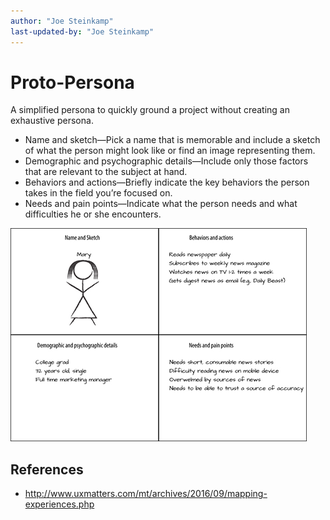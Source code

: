 ```yaml
---
author: "Joe Steinkamp"
last-updated-by: "Joe Steinkamp"
---
```


# Proto-Persona
A simplified persona to quickly ground a project without creating an exhaustive persona.
- Name and sketch—Pick a name that is memorable and include a sketch of what the person might look like or find an image representing them.
- Demographic and psychographic details—Include only those factors that are relevant to the subject at hand.
- Behaviors and actions—Briefly indicate the key behaviors the person takes in the field you’re focused on.
- Needs and pain points—Indicate what the person needs and what difficulties he or she encounters.

![Proto Persona Example](./assets/proto-persona-example.png)


## References
- http://www.uxmatters.com/mt/archives/2016/09/mapping-experiences.php